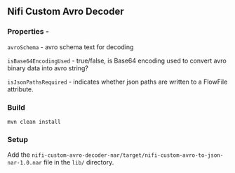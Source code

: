 ## Nifi Custom Avro Decoder

### Properties - 

`avroSchema` - avro schema text for decoding

`isBase64EncodingUsed` - true/false, is Base64 encoding used to convert avro binary data into avro string?

`isJsonPathsRequired` - indicates whether json paths are written to a FlowFile attribute.

### Build

`mvn clean install`

### Setup

Add the `nifi-custom-avro-decoder-nar/target/nifi-custom-avro-to-json-nar-1.0.nar` file in the `lib/` directory.


